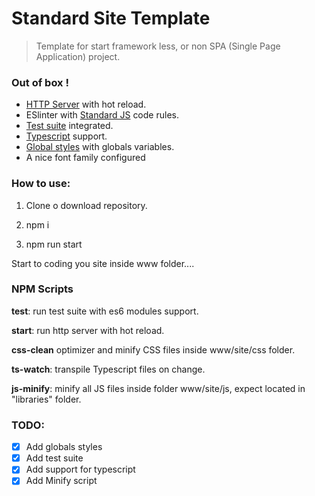 # Standard Site Template

> Template for start framework less, or non SPA (Single Page Application) project.

### Out of box !

- [HTTP Server](https://github.com/lukejacksonn/servor#readme) with hot reload.
- ESlinter with [Standard JS](https://standardjs.com/readme-en.html) code rules.
- [Test suite](https://jestjs.io/) integrated.
- [Typescript](https://www.typescriptlang.org/) support.
- [Global styles](https://github.com/galiprandi/standard-site-template/blob/master/www/site/css/global.css) with globals variables.
- A nice font family configured

### How to use:

1. Clone o download repository.

2. npm i

3. npm run start

Start to coding you site inside www folder....

### NPM Scripts

**test**: run test suite with es6 modules support.

**start**: run http server with hot reload.

**css-clean** optimizer and minify CSS files inside www/site/css folder.

**ts-watch**: transpile Typescript files on change.

**js-minify**: minify all JS files inside folder www/site/js, expect located in "libraries" folder.

### TODO:

- [x] Add globals styles
- [x] Add test suite
- [x] Add support for typescript
- [x] Add Minify script

